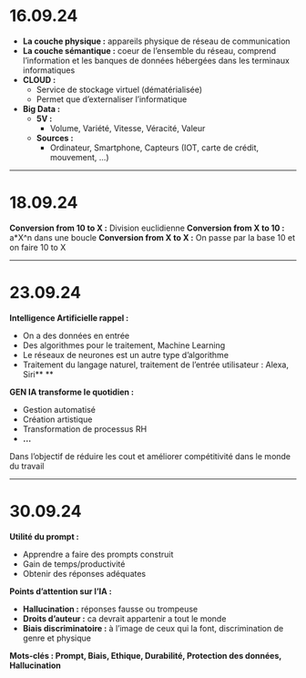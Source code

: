 # 16.09.24

- **La couche physique :** appareils physique de réseau de communication
- **La couche sémantique :** coeur de l’ensemble du réseau, comprend l’information et les banques de données hébergées dans les terminaux informatiques
- **CLOUD :**
  - Service de stockage virtuel (dématérialisée)
  - Permet que d’externaliser l’informatique
- **Big Data :**
  - **5V :**
    - Volume, Variété, Vitesse, Véracité, Valeur
  - **Sources :**
    - Ordinateur, Smartphone, Capteurs (IOT, carte de crédit, mouvement, …)

---

# 18.09.24

**Conversion from 10 to X :** Division euclidienne
**Conversion from X to 10 :** a*X^n dans une boucle
**Conversion from X to X :** On passe par la base 10 et on faire 10 to X

---

# **23.09.24**

**Intelligence Artificielle rappel :**

* On a des données en entrée
* Des algorithmes pour le traitement, Machine Learning
* Le réseaux de neurones est un autre type d’algorithme
* Traitement du langage naturel, traitement de l’entrée utilisateur : Alexa, Siri** **

**GEN IA transforme le quotidien :**

* Gestion automatisé
* Création artistique
* Transformation de processus RH
* **…**

Dans l’objectif de réduire les cout et améliorer compétitivité dans le monde du travail

---

# **30.09.24**

**Utilité du prompt :**

* Apprendre a faire des prompts construit
* Gain de temps/productivité
* Obtenir des réponses adéquates

**Points d’attention sur l’IA :**

* **Hallucination :** réponses fausse ou trompeuse
* **Droits d’auteur :** ca devrait appartenir a tout le monde
* **Biais discriminatoire :** à l’image de ceux qui la font, discrimination de genre et physique

**Mots-clés : Prompt, Biais, Ethique, Durabilité, Protection des données, Hallucination**

